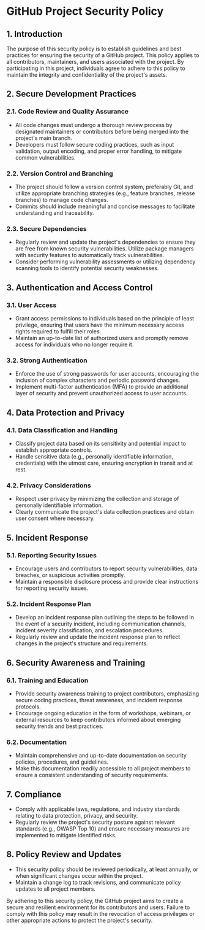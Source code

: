 # GitHub Project Security Policy

## 1. Introduction

The purpose of this security policy is to establish guidelines and best practices for ensuring the security of a GitHub project. This policy applies to all contributors, maintainers, and users associated with the project. By participating in this project, individuals agree to adhere to this policy to maintain the integrity and confidentiality of the project's assets.

## 2. Secure Development Practices

### 2.1. Code Review and Quality Assurance
- All code changes must undergo a thorough review process by designated maintainers or contributors before being merged into the project's main branch.
- Developers must follow secure coding practices, such as input validation, output encoding, and proper error handling, to mitigate common vulnerabilities.

### 2.2. Version Control and Branching
- The project should follow a version control system, preferably Git, and utilize appropriate branching strategies (e.g., feature branches, release branches) to manage code changes.
- Commits should include meaningful and concise messages to facilitate understanding and traceability.

### 2.3. Secure Dependencies
- Regularly review and update the project's dependencies to ensure they are free from known security vulnerabilities. Utilize package managers with security features to automatically track vulnerabilities.
- Consider performing vulnerability assessments or utilizing dependency scanning tools to identify potential security weaknesses.

## 3. Authentication and Access Control

### 3.1. User Access
- Grant access permissions to individuals based on the principle of least privilege, ensuring that users have the minimum necessary access rights required to fulfill their roles.
- Maintain an up-to-date list of authorized users and promptly remove access for individuals who no longer require it.

### 3.2. Strong Authentication
- Enforce the use of strong passwords for user accounts, encouraging the inclusion of complex characters and periodic password changes.
- Implement multi-factor authentication (MFA) to provide an additional layer of security and prevent unauthorized access to user accounts.

## 4. Data Protection and Privacy

### 4.1. Data Classification and Handling
- Classify project data based on its sensitivity and potential impact to establish appropriate controls.
- Handle sensitive data (e.g., personally identifiable information, credentials) with the utmost care, ensuring encryption in transit and at rest.

### 4.2. Privacy Considerations
- Respect user privacy by minimizing the collection and storage of personally identifiable information.
- Clearly communicate the project's data collection practices and obtain user consent where necessary.

## 5. Incident Response

### 5.1. Reporting Security Issues
- Encourage users and contributors to report security vulnerabilities, data breaches, or suspicious activities promptly.
- Maintain a responsible disclosure process and provide clear instructions for reporting security issues.

### 5.2. Incident Response Plan
- Develop an incident response plan outlining the steps to be followed in the event of a security incident, including communication channels, incident severity classification, and escalation procedures.
- Regularly review and update the incident response plan to reflect changes in the project's structure and requirements.

## 6. Security Awareness and Training

### 6.1. Training and Education
- Provide security awareness training to project contributors, emphasizing secure coding practices, threat awareness, and incident response protocols.
- Encourage ongoing education in the form of workshops, webinars, or external resources to keep contributors informed about emerging security trends and best practices.

### 6.2. Documentation
- Maintain comprehensive and up-to-date documentation on security policies, procedures, and guidelines.
- Make this documentation readily accessible to all project members to ensure a consistent understanding of security requirements.

## 7. Compliance

- Comply with applicable laws, regulations, and industry standards relating to data protection, privacy, and security.
- Regularly review the project's security posture against relevant standards (e.g., OWASP Top 10) and ensure necessary measures are implemented to mitigate identified risks.

## 8. Policy Review and Updates

- This security policy should be reviewed periodically, at least annually, or when significant changes occur within the project.
- Maintain a change log to track revisions, and communicate policy updates to all project members.

By adhering to this security policy, the GitHub project aims to create a secure and resilient environment for its contributors and users. Failure to comply with this policy may result in the revocation of access privileges or other appropriate actions to protect the project's security.

